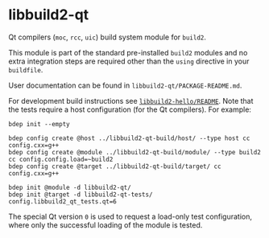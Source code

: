 # libbuild2-qt

Qt compilers (`moc`, `rcc`, `uic`) build system module for `build2`.

This module is part of the standard pre-installed `build2` modules and no
extra integration steps are required other than the `using` directive in your
`buildfile`.

User documentation can be found in `libbuild2-qt/PACKAGE-README.md`.

For development build instructions see [`libbuild2-hello/README`][build].
Note that the tests require a host configuration (for the Qt compilers). For
example:

```
bdep init --empty

bdep config create @host ../libbuild2-qt-build/host/ --type host cc config.cxx=g++
bdep config create @module ../libbuild2-qt-build/module/ --type build2 cc config.config.load=~build2
bdep config create @target ../libbuild2-qt-build/target/ cc config.cxx=g++

bdep init @module -d libbuild2-qt/
bdep init @target -d libbuild2-qt-tests/ config.libbuild2_qt_tests.qt=6
```

The special Qt version `0` is used to request a load-only test configuration,
where only the successful loading of the module is tested.

[build]: https://github.com/build2/libbuild2-hello
